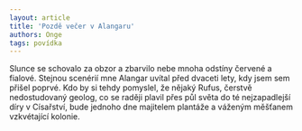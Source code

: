```yaml
---
layout: article
title: 'Pozdě večer v Alangaru'
authors: Onge
tags: povídka
---
```


Slunce se schovalo za obzor a zbarvilo nebe mnoha odstíny červené a fialové. Stejnou scenérií mne Alangar uvítal před dvaceti lety, kdy jsem sem přišel poprvé. Kdo by si tehdy pomyslel, že nějaký Rufus, čerstvě nedostudovaný geolog, co se raději plavil přes půl světa do té nejzapadlejší díry v Císařství, bude jednoho dne majitelem plantáže a váženým měšťanem vzkvétající kolonie.
